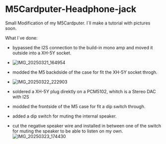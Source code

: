 # M5Cardputer-Headphone-jack
Small Modification of my M5Cardputer.
I´ll make a tutorial with pictures soon. 

What I´ve done:
- bypassed the I2S connection to the build-in mono amp and moved it outside into a XH-5Y socket.
- ![IMG_20250321_164954](https://github.com/user-attachments/assets/d2a8d909-a8eb-4bc2-aef9-7d01e4982e4f)

- modded the M5 backdside of the case for fit the XH-5Y socket throgh.
- ![IMG_20250322_222903](https://github.com/user-attachments/assets/0ddc89ab-3752-4645-ab4a-7e1849f697c6)

- soldered a XH-5Y plug direktly on a PCM5102, whitch is a Stereo DAC with I2S
- modded the frontside of the M5 case for fit a dip switch through.
- added a dip switch for muting the internal speaker.
- cut the negative speaker wire and installed in between one of the switch for muting the speaker
  to be able to listen on my own.
![IMG_20250323_174430](https://github.com/user-attachments/assets/474e42b1-9f76-4f37-a0b7-cde7504d00bc)

